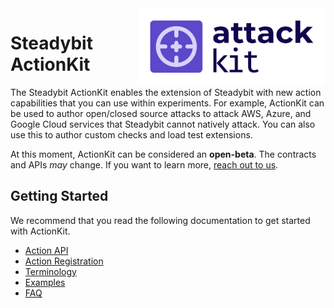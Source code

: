 <img src="./logo.png" width="300" align="right" alt="ActionKit logo depicting a crosshair within a rounded rectangle">

# Steadybit ActionKit

The Steadybit ActionKit enables the extension of Steadybit with new action capabilities that you can use within experiments. For example, ActionKit can be used to author open/closed source attacks to attack AWS, Azure, and Google Cloud services that Steadybit cannot natively attack. You can also use this to author custom checks and load test extensions.

At this moment, ActionKit can be considered an **open-beta**. The contracts and APIs *may* change. If you want to learn more, [reach out to us](https://www.steadybit.com/contact).

## Getting Started

We recommend that you read the following documentation to get started with ActionKit.

 - [Action API](/docs/action-api.md)
 - [Action Registration](/docs/action-registration.md)
 - [Terminology](/docs/terminology.md)
 - [Examples](/docs/examples.md)
 - [FAQ](/docs/faq.md)
